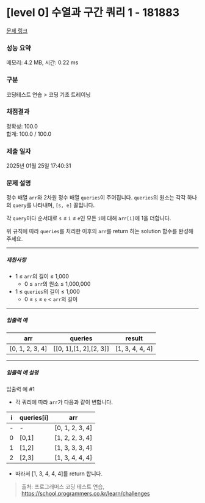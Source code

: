 # [level 0] 수열과 구간 쿼리 1 - 181883 

[문제 링크](https://school.programmers.co.kr/learn/courses/30/lessons/181883) 

### 성능 요약

메모리: 4.2 MB, 시간: 0.22 ms

### 구분

코딩테스트 연습 > 코딩 기초 트레이닝

### 채점결과

정확성: 100.0<br/>합계: 100.0 / 100.0

### 제출 일자

2025년 01월 25일 17:40:31

### 문제 설명

<p>정수 배열 <code>arr</code>와 2차원 정수 배열 <code>queries</code>이 주어집니다. <code>queries</code>의 원소는 각각 하나의 <code>query</code>를 나타내며, <code>[s, e]</code> 꼴입니다.</p>

<p>각 <code>query</code>마다 순서대로 <code>s</code> ≤ <code>i</code> ≤ <code>e</code>인 모든 <code>i</code>에 대해 <code>arr[i]</code>에 1을 더합니다.</p>

<p>위 규칙에 따라 <code>queries</code>를 처리한 이후의 <code>arr</code>를 return 하는 solution 함수를 완성해 주세요.</p>

<hr>

<h5>제한사항</h5>

<ul>
<li>1 ≤ <code>arr</code>의 길이 ≤ 1,000

<ul>
<li>0 ≤ <code>arr</code>의 원소 ≤ 1,000,000</li>
</ul></li>
<li>1 ≤ <code>queries</code>의 길이 ≤ 1,000

<ul>
<li>0 ≤ <code>s</code> ≤ <code>e</code> &lt; <code>arr</code>의 길이</li>
</ul></li>
</ul>

<hr>

<h5>입출력 예</h5>
<table class="table">
        <thead><tr>
<th>arr</th>
<th>queries</th>
<th>result</th>
</tr>
</thead>
        <tbody><tr>
<td>[0, 1, 2, 3, 4]</td>
<td>[[0, 1],[1, 2],[2, 3]]</td>
<td>[1, 3, 4, 4, 4]</td>
</tr>
</tbody>
      </table>
<hr>

<h5>입출력 예 설명</h5>

<p>입출력 예 #1</p>

<ul>
<li>각 쿼리에 따라 <code>arr</code>가 다음과 같이 변합니다.</li>
</ul>
<table class="table">
        <thead><tr>
<th>i</th>
<th>queries[i]</th>
<th>arr</th>
</tr>
</thead>
        <tbody><tr>
<td>-</td>
<td>-</td>
<td>[0, 1, 2, 3, 4]</td>
</tr>
<tr>
<td>0</td>
<td>[0,1]</td>
<td>[1, 2, 2, 3, 4]</td>
</tr>
<tr>
<td>1</td>
<td>[1,2]</td>
<td>[1, 3, 3, 3, 4]</td>
</tr>
<tr>
<td>2</td>
<td>[2,3]</td>
<td>[1, 3, 4, 4, 4]</td>
</tr>
</tbody>
      </table>
<ul>
<li>따라서 [1, 3, 4, 4, 4]를 return 합니다.</li>
</ul>


> 출처: 프로그래머스 코딩 테스트 연습, https://school.programmers.co.kr/learn/challenges